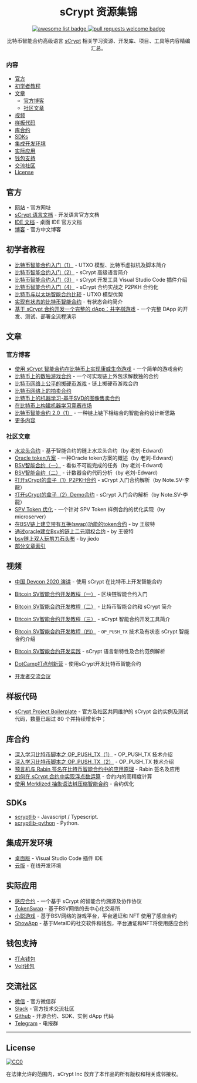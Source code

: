 <div align="center">
  <h1 align="center">sCrypt 资源集锦</h1>
  <p align="center">
    <a href="https://github.com/sindresorhus/awesome">
      <img alt="awesome list badge" src="https://cdn.rawgit.com/sindresorhus/awesome/d7305f38d29fed78fa85652e3a63e154dd8e8829/media/badge.svg">
    </a>
    <a href="http://makeapullrequest.com">
      <img alt="pull requests welcome badge" src="https://img.shields.io/badge/PRs-welcome-brightgreen.svg?style=flat">
    </a>
  </p>
  
  <p align="center">比特币智能合约高级语言 <a href="https://scrypt.io">sCrypt</a> 相关学习资源、开发库、项目、工具等内容精编汇总。</p>
  
</div>

### 内容

- [官方](#官方)
- [初学者教程](#初学者教程)
- [文章](#文章)
  - [官方博客](#官方博客)
  - [社区文章](#社区文章)
- [视频](#视频)
- [样板代码](#样板代码)
- [库合约](#库合约)
- [SDKs](#sdks)
- [集成开发环境](#集成开发环境)
- [实际应用](#实际应用)
- [钱包支持](#钱包支持)
- [交流社区](#交流社区)
- [License](#license)


## 官方

- [网站](https://scrypt.io) - 官方网址
- [sCrypt 语言文档](https://scryptdoc.readthedocs.io/zh_CN/latest/syntax.html) - 开发语言官方文档
- [IDE 文档](https://scrypt-ide.readthedocs.io/zh_CN/latest/index.html) - 桌面 IDE 官方文档
- [博客](https://blog.csdn.net/freedomhero) - 官方中文博客

## 初学者教程

- [比特币智能合约入门（1）](https://blog.csdn.net/freedomhero/article/details/106801904) - UTXO 模型、比特币虚拟机及脚本简介
- [比特币智能合约入门（2）](https://blog.csdn.net/freedomhero/article/details/107104952) - sCrypt 高级语言简介
- [比特币智能合约入门（3）](https://blog.csdn.net/freedomhero/article/details/107127341) - sCrypt 开发工具 Visual Studio Code 插件介绍
- [比特币智能合约入门（4）](https://blog.csdn.net/freedomhero/article/details/107235041) - sCrypt 合约实战之 P2PKH 合约化
-  [比特币与以太坊智能合约比较](https://blog.csdn.net/freedomhero/article/details/117924646) - UTXO 模型优势
- [实现有状态的比特币智能合约](https://blog.csdn.net/freedomhero/article/details/107307306) - 有状态合约简介
-  [基于 sCrypt 合约开发一个完整的 dApp：井字棋游戏](https://blog.csdn.net/freedomhero/article/details/115419901) - 一个完整 DApp 的开发、测试、部署全流程演示


## 文章

### 官方博客

- [使用 sCrypt 智能合约在比特币上实现康威生命游戏](https://blog.csdn.net/freedomhero/article/details/111152834) - 一个简单的游戏合约
- [比特币上的数独游戏合约](https://blog.csdn.net/freedomhero/article/details/112758212) - 一个可实现链上外包求解数独的合约
- [比特币网络上公平的掷硬币游戏](https://blog.csdn.net/freedomhero/article/details/114257034) - 链上掷硬币游戏合约
- [比特币网络上的拍卖合约](https://blog.csdn.net/freedomhero/article/details/114638176) 
- [比特币上的机器学习-基于SVD的图像售卖合约](https://blog.csdn.net/freedomhero/article/details/115856795)
- [在比特币上构建机器学习竞赛市场](https://blog.csdn.net/freedomhero/article/details/119204702)
- [比特币智能合约 2.0（1）](https://blog.csdn.net/freedomhero/article/details/115862217) - 一种链上链下相结合的智能合约设计新思路
- [更多内容](https://blog.csdn.net/freedomhero)

### 社区文章

- [水龙头合约](https://blog.csdn.net/Edward_sv/article/details/109119838) - 基于智能合约的链上水龙头合约（by 老刘-Edward）
- [Oracle token方案](https://blog.csdn.net/Edward_sv/article/details/110977950) - 一种Oracle token方案的概述（by 老刘-Edward)
- [BSV智能合约（一）](https://blog.csdn.net/Edward_sv/article/details/106688515) - 看似不可能完成的任务（by 老刘-Edward)
- [BSV智能合约（二）](https://blog.csdn.net/Edward_sv/article/details/106688661) - 计数器合约代码分析（by 老刘-Edward)
- [打开sCrypt的盒子（1）P2PKH合约](https://blog.csdn.net/weixin_47461167/article/details/108368848?spm=1001.2014.3001.5501) - sCrypt 入门合约解析（by Note.SV-李龍）
-  [打开sCrypt的盒子（2）Demo合约](https://blog.csdn.net/weixin_47461167/article/details/108390203?spm=1001.2014.3001.5501) - sCrypt 入门合约解析（by Note.SV-李龍）
-  [SPV Token 优化](https://powping.com/posts/28182efcc5b7ea2bf726e56599d58deb19b8b3933782e4174ce1af03e09cd359/comments/2e3545f5365472f33f01826c06a173dd394a326811deed3eacecc8e8917c273f#_2e3545f5365472f33f01826c06a173dd394a326811deed3eacecc8e8917c273f) - 一个针对 SPV Token 样例合约的优化实现（by microserver）
-  [在BSV链上建立带有互换(swap)功能的token合约](https://zhuanlan.zhihu.com/p/312024053) - by 王彼特
-  [通过oracle建立Bsv的链上二元期权合约](https://zhuanlan.zhihu.com/p/276215975) - by 王彼特
-  [bsv链上双人玩剪刀石头布](https://blog.csdn.net/jiedo/article/details/111187530) - by jiedo
- [部分文章索引](https://wiki.bsv.info/scrypt)

## 视频

- [中国 Devcon 2020 演讲](https://www.bilibili.com/video/BV1yT4y1L7gx) - 使用 sCrypt 在比特币上开发智能合约
- [Bitcoin SV智能合约开发教程（一）](https://live.csdn.net/v/145948?ops_request_misc=%257B%2522request%255Fid%2522%253A%2522162877393716780255210029%2522%252C%2522scm%2522%253A%252220140713.130102334.pc%255Fvideo.%2522%257D&request_id=162877393716780255210029&biz_id=&utm_medium=distribute.pc_search_result.none-task-short_video-2~video~first_rank_v2~rank_v29-8-145948.nonecase&utm_term=bitcoin+sv) - 区块链智能合约入门
- [Bitcoin SV智能合约开发教程（二）](https://live.csdn.net/v/146834?ops_request_misc=%257B%2522request%255Fid%2522%253A%2522162877393716780255210029%2522%252C%2522scm%2522%253A%252220140713.130102334.pc%255Fvideo.%2522%257D&request_id=162877393716780255210029&biz_id=&utm_medium=distribute.pc_search_result.none-task-short_video-2~video~first_rank_v2~rank_v29-11-146834.nonecase&utm_term=bitcoin+sv) - 比特币智能合约和 sCrypt 简介
- [Bitcoin SV智能合约开发教程（三）](https://live.csdn.net/v/148403?ops_request_misc=%257B%2522request%255Fid%2522%253A%2522162877393716780255210029%2522%252C%2522scm%2522%253A%252220140713.130102334.pc%255Fvideo.%2522%257D&request_id=162877393716780255210029&biz_id=&utm_medium=distribute.pc_search_result.none-task-short_video-2~video~first_rank_v2~rank_v29-10-148403.nonecase&utm_term=bitcoin+sv) - sCrypt 智能合约开发工具简介
- [Bitcoin SV智能合约开发教程（四）](https://live.csdn.net/v/156027?ops_request_misc=%257B%2522request%255Fid%2522%253A%2522162877393716780255210029%2522%252C%2522scm%2522%253A%252220140713.130102334.pc%255Fvideo.%2522%257D&request_id=162877393716780255210029&biz_id=&utm_medium=distribute.pc_search_result.none-task-short_video-2~video~first_rank_v2~rank_v29-13-156027.nonecase&utm_term=bitcoin+sv) - `OP_PUSH_TX` 技术及有状态 sCrypt 智能合约介绍
- [Bitcoin SV智能合约开发实践](https://www.bilibili.com/video/BV1EZ4y1F7r7?p=8) - sCrypt 语言新特性及合约范例解析
- [DotCamp打点创新营](https://www.bilibili.com/video/BV1kr4y1c76Y?share_source=copy_web) - 使用sCrypt开发比特币智能合约

- [开发者交流会议](https://onedrive.live.com/?authkey=%21ABUlwbHMFKmhBho&id=9B11F5744FADFBED%212891&cid=9B11F5744FADFBED)

## 样板代码

- [sCrypt Project Boilerplate](https://github.com/sCrypt-Inc/boilerplate) - 官方及社区共同维护的 sCrypt 合约实例及测试代码，数量已超过 80 个并持续增长中；


## 库合约

- [深入学习比特币脚本之 OP_PUSH_TX（1）](https://blog.csdn.net/freedomhero/article/details/107306604) - OP_PUSH_TX 技术介绍
- [深入学习比特币脚本之 OP_PUSH_TX（2）](https://blog.csdn.net/freedomhero/article/details/107333738) - OP_PUSH_TX 技术介绍
- [预言机与 Rabin 签名在比特币智能合约中的应用原理](https://blog.csdn.net/freedomhero/article/details/107237537)  - Rabin 签名及应用
- [如何在 sCrypt 合约中实现浮点数运算](https://blog.csdn.net/freedomhero/article/details/118709814) - 合约内的高精度计算
- [使用 Merklized 抽象语法树压缩智能合约](https://blog.csdn.net/freedomhero/article/details/119301247) - 合约优化


## SDKs

- [scryptlib](https://github.com/sCrypt-Inc/scryptlib) - Javascript / Typescript.
- [scryptlib-python](https://github.com/sCrypt-Inc/scryptlib-python) - Python.


## 集成开发环境

- [桌面版](https://marketplace.visualstudio.com/items?itemName=bsv-scrypt.sCrypt) - Visual Studio Code 插件 IDE
- [云版](https://scrypt.studio) - 在线开发环境


## 实际应用
- [感应合约](https://sensiblecontract.org/) - 一个基于 sCrypt 的智能合约溯源及协作协议
- [TokenSwap](https://tswap.io) - 基于BSV网络的去中心化交易所
- [小聪游戏](https://satoplay.com/pc.html) - 基于BSV网络的游戏平台，平台通证和 NFT 使用了感应合约
- [ShowApp](https://show.sv/) - 基于MetaID的社交软件和钱包，平台通证和NFT将使用感应合约


## 钱包支持

- [打点钱包](https://www.dotwallet.com/en/article/269)
- [Volt钱包](https://volt.id/#/)


## 交流社区

- [微信](https://scrypt.io/static/img/wechat-qrcode.jpg) - 官方微信群
- [Slack](https://join.slack.com/t/scryptworkspace/shared_invite/enQtNzQ1OTMyNDk1ODU3LTJmYjE5MGNmNDZhYmYxZWM4ZGY2MTczM2NiNTIxYmFhNTVjNjE5MGYwY2UwNDYxMTQyNGU2NmFkNTY5MmI1MWM) - 官方技术交流社区
- [Github](https://github.com/sCrypt-Inc) - 开源合约、SDK、实例 dApp 代码
- [Telegram](https://t.me/joinchat/GwaRAxKT16JjXyHt5PuhHw) - 电报群


---

## License

[![CC0](https://mirrors.creativecommons.org/presskit/buttons/88x31/svg/cc-zero.svg)](https://creativecommons.org/publicdomain/zero/1.0/)

在法律允许的范围内，sCrypt Inc 放弃了本作品的所有版权和相关或邻接权。